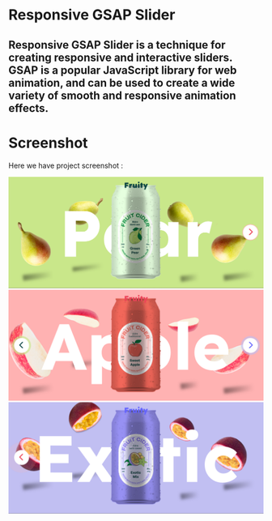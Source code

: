 # Responsive GSAP Slider

## Responsive GSAP Slider is a technique for creating responsive and interactive sliders. GSAP is a popular JavaScript library for web animation, and can be used to create a wide variety of smooth and responsive animation effects.

# Screenshot
Here we have project screenshot :

![screenshot](screenshot1.png)
![screenshot](screenshot2.png)
![screenshot](screenshot3.png)
